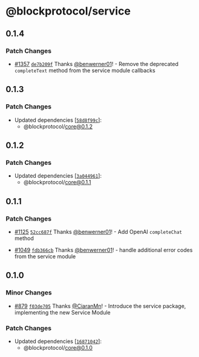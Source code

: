 # @blockprotocol/service

## 0.1.4

### Patch Changes

- [#1357](https://github.com/blockprotocol/blockprotocol/pull/1357) [`de7b209f`](https://github.com/blockprotocol/blockprotocol/commit/de7b209f37a703698e9533eff3534160ff4b71de) Thanks [@benwerner01](https://github.com/benwerner01)! - Remove the deprecated `completeText` method from the service module callbacks

## 0.1.3

### Patch Changes

- Updated dependencies [[`58d8f99c`](https://github.com/blockprotocol/blockprotocol/commit/58d8f99c0dac48a857c67d4c5dbda9a01afd108b)]:
  - @blockprotocol/core@0.1.2

## 0.1.2

### Patch Changes

- Updated dependencies [[`3a044961`](https://github.com/blockprotocol/blockprotocol/commit/3a044961ecbbdf8fa427004044e78db16f5b52f2)]:
  - @blockprotocol/core@0.1.1

## 0.1.1

### Patch Changes

- [#1125](https://github.com/blockprotocol/blockprotocol/pull/1125) [`52cc687f`](https://github.com/blockprotocol/blockprotocol/commit/52cc687f13f1076e6bf77198e60e9cd5adc3a32b) Thanks [@benwerner01](https://github.com/benwerner01)! - Add OpenAI `completeChat` method

- [#1049](https://github.com/blockprotocol/blockprotocol/pull/1049) [`fdb366cb`](https://github.com/blockprotocol/blockprotocol/commit/fdb366cb29a5b2bdd209a6ea56b2925bc8ee1c12) Thanks [@benwerner01](https://github.com/benwerner01)! - handle additional error codes from the service module

## 0.1.0

### Minor Changes

- [#879](https://github.com/blockprotocol/blockprotocol/pull/879) [`f03de705`](https://github.com/blockprotocol/blockprotocol/commit/f03de705383463f41f72612b7fe38df5589855b3) Thanks [@CiaranMn](https://github.com/CiaranMn)! - Introduce the service package, implementing the new Service Module

### Patch Changes

- Updated dependencies [[`16871042`](https://github.com/blockprotocol/blockprotocol/commit/168710424e95d3f5f24d15527814a8067ad1e68b)]:
  - @blockprotocol/core@0.1.0
